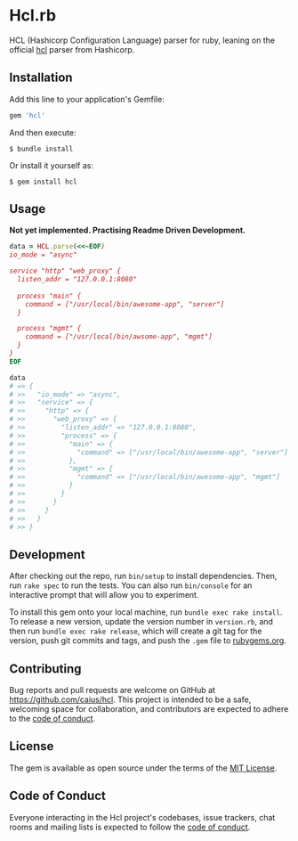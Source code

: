 # Hcl.rb

HCL (Hashicorp Configuration Language) parser for ruby, leaning on the official [hcl][] parser from Hashicorp.

[hcl]: https://github.com/hashicorp/hcl

## Installation

Add this line to your application's Gemfile:

```ruby
gem 'hcl'
```

And then execute:

```shell
$ bundle install
```

Or install it yourself as:

```shell
$ gem install hcl
```

## Usage

**Not yet implemented. Practising Readme Driven Development.**

```ruby
data = HCL.parse(<<~EOF)
io_mode = "async"

service "http" "web_proxy" {
  listen_addr = "127.0.0.1:8080"
  
  process "main" {
    command = ["/usr/local/bin/awesome-app", "server"]
  }

  process "mgmt" {
    command = ["/usr/local/bin/awsome-app", "mgmt"]
  }
}
EOF

data
# => {
# >>   "io_mode" => "async",
# >>   "service" => {
# >>     "http" => {
# >>       "web_proxy" => {
# >>         "listen_addr" => "127.0.0.1:8080",
# >>         "process" => {
# >>           "main" => {
# >>             "command" => ["/usr/local/bin/awesome-app", "server"]
# >>           },
# >>           "mgmt" => {
# >>             "command" => ["/usr/local/bin/awesome-app", "mgmt"]
# >>           }
# >>         }
# >>       }
# >>     }
# >>   }
# >> }
```

## Development

After checking out the repo, run `bin/setup` to install dependencies. Then, run `rake spec` to run the tests. You can also run `bin/console` for an interactive prompt that will allow you to experiment.

To install this gem onto your local machine, run `bundle exec rake install`. To release a new version, update the version number in `version.rb`, and then run `bundle exec rake release`, which will create a git tag for the version, push git commits and tags, and push the `.gem` file to [rubygems.org](https://rubygems.org).

## Contributing

Bug reports and pull requests are welcome on GitHub at https://github.com/caius/hcl. This project is intended to be a safe, welcoming space for collaboration, and contributors are expected to adhere to the [code of conduct](https://github.com/caius/hcl/blob/main/CODE_OF_CONDUCT.md).


## License

The gem is available as open source under the terms of the [MIT License](https://opensource.org/licenses/MIT).

## Code of Conduct

Everyone interacting in the Hcl project's codebases, issue trackers, chat rooms and mailing lists is expected to follow the [code of conduct](https://github.com/caius/hcl/blob/main/CODE_OF_CONDUCT.md).
